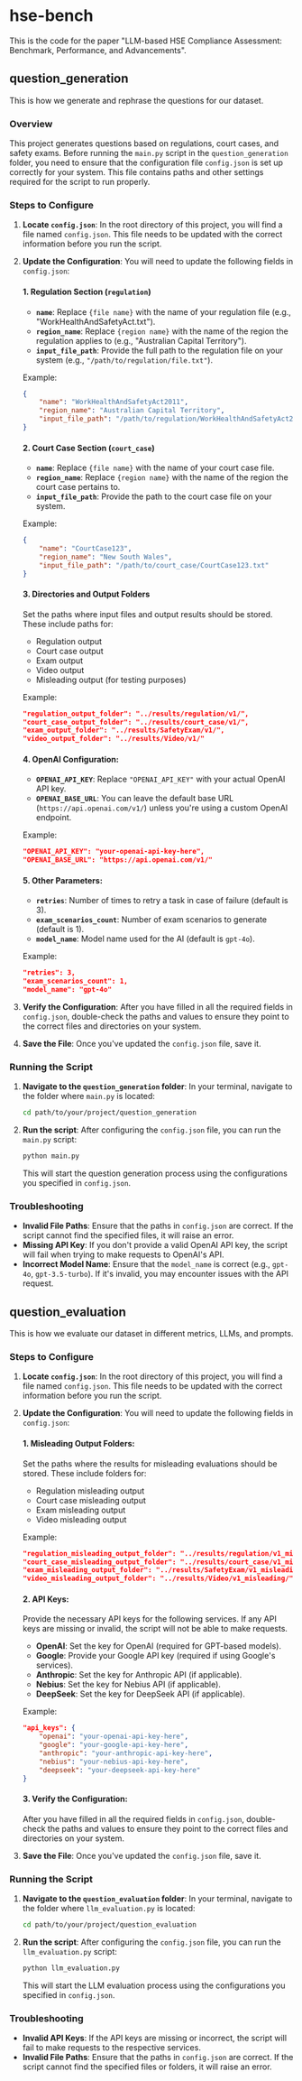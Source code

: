 # hse-bench
This is the code for the paper "LLM-based HSE Compliance Assessment: Benchmark, Performance, and Advancements".

## question_generation
This is how we generate and rephrase the questions for our dataset. 

### Overview

This project generates questions based on regulations, court cases, and safety exams. Before running the `main.py` script in the `question_generation` folder, you need to ensure that the configuration file `config.json` is set up correctly for your system. This file contains paths and other settings required for the script to run properly.

### Steps to Configure

1. **Locate `config.json`**:
   In the root directory of this project, you will find a file named `config.json`. This file needs to be updated with the correct information before you run the script.

2. **Update the Configuration**:
   You will need to update the following fields in `config.json`:

   #### **1. Regulation Section** (`regulation`)
   - **`name`**: Replace `{file name}` with the name of your regulation file (e.g., "WorkHealthAndSafetyAct.txt").
   - **`region_name`**: Replace `{region name}` with the name of the region the regulation applies to (e.g., "Australian Capital Territory").
   - **`input_file_path`**: Provide the full path to the regulation file on your system (e.g., `"/path/to/regulation/file.txt"`).

   Example:

   ```json
   {
       "name": "WorkHealthAndSafetyAct2011",
       "region_name": "Australian Capital Territory",
       "input_file_path": "/path/to/regulation/WorkHealthAndSafetyAct2011.txt"
   }
   ```

   #### **2. Court Case Section** (`court_case`)
   - **`name`**: Replace `{file name}` with the name of your court case file.
   - **`region_name`**: Replace `{region name}` with the name of the region the court case pertains to.
   - **`input_file_path`**: Provide the path to the court case file on your system.

   Example:

   ```json
   {
       "name": "CourtCase123",
       "region_name": "New South Wales",
       "input_file_path": "/path/to/court_case/CourtCase123.txt"
   }
   ```

   #### **3. Directories and Output Folders**
   Set the paths where input files and output results should be stored. These include paths for:
   - Regulation output
   - Court case output
   - Exam output
   - Video output
   - Misleading output (for testing purposes)

   Example:
   ```json
   "regulation_output_folder": "../results/regulation/v1/",
   "court_case_output_folder": "../results/court_case/v1/",
   "exam_output_folder": "../results/SafetyExam/v1/",
   "video_output_folder": "../results/Video/v1/"
   ```

   #### **4. OpenAI Configuration**:
   - **`OPENAI_API_KEY`**: Replace `"OPENAI_API_KEY"` with your actual OpenAI API key.
   - **`OPENAI_BASE_URL`**: You can leave the default base URL (`https://api.openai.com/v1/`) unless you're using a custom OpenAI endpoint.

   Example:

   ```json
   "OPENAI_API_KEY": "your-openai-api-key-here",
   "OPENAI_BASE_URL": "https://api.openai.com/v1/"
   ```

   #### **5. Other Parameters**:
   - **`retries`**: Number of times to retry a task in case of failure (default is 3).
   - **`exam_scenarios_count`**: Number of exam scenarios to generate (default is 1).
   - **`model_name`**: Model name used for the AI (default is `gpt-4o`).

   Example:

   ```json
   "retries": 3,
   "exam_scenarios_count": 1,
   "model_name": "gpt-4o"
   ```

3. **Verify the Configuration**:
   After you have filled in all the required fields in `config.json`, double-check the paths and values to ensure they point to the correct files and directories on your system.

4. **Save the File**:
   Once you've updated the `config.json` file, save it.

### Running the Script

1. **Navigate to the `question_generation` folder**:
   In your terminal, navigate to the folder where `main.py` is located:

   ```bash
   cd path/to/your/project/question_generation
   ```

2. **Run the script**:
   After configuring the `config.json` file, you can run the `main.py` script:

   ```bash
   python main.py
   ```

   This will start the question generation process using the configurations you specified in `config.json`.

### Troubleshooting

- **Invalid File Paths**: Ensure that the paths in `config.json` are correct. If the script cannot find the specified files, it will raise an error.
- **Missing API Key**: If you don't provide a valid OpenAI API key, the script will fail when trying to make requests to OpenAI's API.
- **Incorrect Model Name**: Ensure that the `model_name` is correct (e.g., `gpt-4o`, `gpt-3.5-turbo`). If it's invalid, you may encounter issues with the API request.




## question_evaluation
This is how we evaluate our dataset in different metrics, LLMs, and prompts. 

### Steps to Configure

1. **Locate `config.json`**:
   In the root directory of this project, you will find a file named `config.json`. This file needs to be updated with the correct information before you run the script.

2. **Update the Configuration**:
   You will need to update the following fields in `config.json`:

   #### **1. Misleading Output Folders**:
   Set the paths where the results for misleading evaluations should be stored. These include folders for:
   - Regulation misleading output
   - Court case misleading output
   - Exam misleading output
   - Video misleading output

   Example:

   ```json
   "regulation_misleading_output_folder": "../results/regulation/v1_misleading/",
   "court_case_misleading_output_folder": "../results/court_case/v1_misleading/",
   "exam_misleading_output_folder": "../results/SafetyExam/v1_misleading/",
   "video_misleading_output_folder": "../results/Video/v1_misleading/"
   ```

   #### **2. API Keys**:
   Provide the necessary API keys for the following services. If any API keys are missing or invalid, the script will not be able to make requests.

   - **OpenAI**: Set the key for OpenAI (required for GPT-based models).
   - **Google**: Provide your Google API key (required if using Google's services).
   - **Anthropic**: Set the key for Anthropic API (if applicable).
   - **Nebius**: Set the key for Nebius API (if applicable).
   - **DeepSeek**: Set the key for DeepSeek API (if applicable).

   Example:

   ```json
   "api_keys": {
       "openai": "your-openai-api-key-here",
       "google": "your-google-api-key-here",
       "anthropic": "your-anthropic-api-key-here",
       "nebius": "your-nebius-api-key-here",
       "deepseek": "your-deepseek-api-key-here"
   }
   ```

   #### **3. Verify the Configuration**:
   After you have filled in all the required fields in `config.json`, double-check the paths and values to ensure they point to the correct files and directories on your system.

4. **Save the File**:
   Once you've updated the `config.json` file, save it.

### Running the Script

1. **Navigate to the `question_evaluation` folder**:
   In your terminal, navigate to the folder where `llm_evaluation.py` is located:

   ```bash
   cd path/to/your/project/question_evaluation
   ```

2. **Run the script**:
   After configuring the `config.json` file, you can run the `llm_evaluation.py` script:

   ```bash
   python llm_evaluation.py
   ```

   This will start the LLM evaluation process using the configurations you specified in `config.json`.

### Troubleshooting

- **Invalid API Keys**: If the API keys are missing or incorrect, the script will fail to make requests to the respective services.
- **Invalid File Paths**: Ensure that the paths in `config.json` are correct. If the script cannot find the specified files or folders, it will raise an error.
